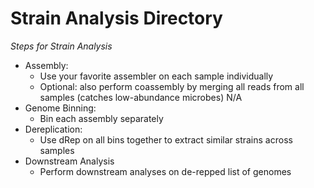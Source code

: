 # Strain Analysis Directory

*Steps for Strain Analysis*
- Assembly:
  - Use your favorite assembler on each sample individually
  - Optional: also perform coassembly by merging all reads from all samples (catches low-abundance microbes) N/A
- Genome Binning:
  - Bin each assembly separately
- Dereplication:
  - Use dRep on all bins together to extract similar strains across samples
- Downstream Analysis
  - Perform downstream analyses on de-repped list of genomes

